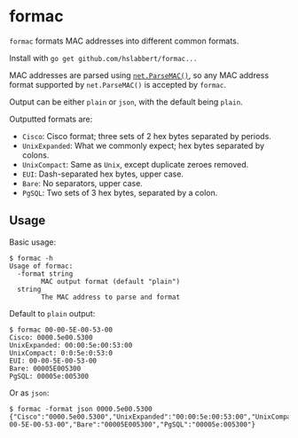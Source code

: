 # formac

`formac` formats MAC addresses into different common formats.

Install with `go get github.com/hslabbert/formac...`

MAC addresses are parsed using [`net.ParseMAC()`](https://golang.org/pkg/net/#ParseMAC), so any MAC address format supported by `net.ParseMAC()` is accepted by `formac`.

Output can be either `plain` or `json`, with the default being `plain`.

Outputted formats are:

- `Cisco`: Cisco format; three sets of 2 hex bytes separated by periods.
- `UnixExpanded`: What we commonly expect; hex bytes separated by colons.
- `UnixCompact`: Same as `Unix`, except duplicate zeroes removed.
- `EUI`: Dash-separated hex bytes, upper case.
- `Bare`: No separators, upper case.
- `PgSQL`: Two sets of 3 hex bytes, separated by a colon.

## Usage

Basic usage:

```
$ formac -h
Usage of formac:
  -format string
        MAC output format (default "plain")
  string
        The MAC address to parse and format
```

Default to `plain` output:

```
$ formac 00-00-5E-00-53-00
Cisco: 0000.5e00.5300
UnixExpanded: 00:00:5e:00:53:00
UnixCompact: 0:0:5e:0:53:0
EUI: 00-00-5E-00-53-00
Bare: 00005E005300
PgSQL: 00005e:005300
```

Or as `json`:

```
$ formac -format json 0000.5e00.5300
{"Cisco":"0000.5e00.5300","UnixExpanded":"00:00:5e:00:53:00","UnixCompact":"0:0:5e:0:53:0","EUI":"00-00-5E-00-53-00","Bare":"00005E005300","PgSQL":"00005e:005300"}
```
